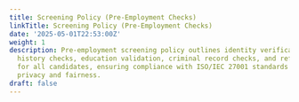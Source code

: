 ```yaml
---
title: Screening Policy (Pre-Employment Checks)
linkTitle: Screening Policy (Pre-Employment Checks)
date: '2025-05-01T22:53:00Z'
weight: 1
description: Pre-employment screening policy outlines identity verification, employment
  history checks, education validation, criminal record checks, and reference checks
  for all candidates, ensuring compliance with ISO/IEC 27001 standards while respecting
  privacy and fairness.
draft: false
---
```



<!-- Unsupported block type: unsupported -->